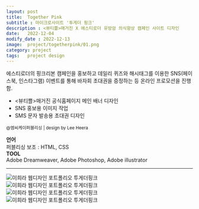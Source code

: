 ```yaml
---
layout: post
title:  Together Pink
subtitle : 마이크로사이트 '투게더 핑크'
description : <뷰티쁠>매거진 X 에스티로더 유방암 의식향상 캠페인 사이트 디자인
date:   2022-12-04
modify_date : 2022-12-13
image:  project/togetherpink/01.png
category: project
tags:   project design
---
```


에스티로더의 핑크리본 캠페인을 홍보하고 데일리 퀴즈와 해시태그를 이용한 SNS(페이스북, 인스타그램) 이벤트를 통해 바자회 초대권을 증정하는 등 온라인 프로모션을 진행함.   
   
- <뷰티쁠>매거진 공식홈페이지 메인 배너 디자인   
- SNS 홍보용 이미지 작업   
- SMS 문자 발송용 초대권 디자인   

<small>@엠씨케이퍼블리싱 | design by Lee Heera</small>   
   
   
**언어**   
퍼블리싱 보조 : HTML, CSS     
**TOOL**   
Adobe Dreamweaver, Adobe Photoshop, Adobe illustrator

***

![이희라 웹디자인 포트폴리오 투게더핑크 ]({{site.baseurl}}/images/project/togetherpink/02.png)   
![이희라 웹디자인 포트폴리오 투게더핑크 ]({{site.baseurl}}/images/project/togetherpink/03.png)   
![이희라 웹디자인 포트폴리오 투게더핑크 ]({{site.baseurl}}/images/project/togetherpink/04.png)   
![이희라 웹디자인 포트폴리오 투게더핑크 ]({{site.baseurl}}/images/project/togetherpink/05.png)   